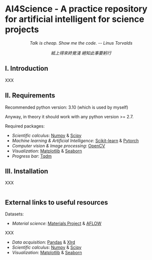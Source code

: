 # AI4Science - A practice repository for artificial intelligent for science projects

*<center> Talk is cheap. Show me the code. -- Linus Torvalds </center>*

*<center> 紙上得來終覺淺 絕知此事要躬行 </center>*

## I. Introduction

XXX

## II. Requirements

Recommended python version: 3.10 (which is used by myself)

Anyway, in theory it should work with any python version >= 2.7.

Required packages:
- *Scientific calculus*: [Numpy](https://numpy.org/) & [Scipy](https://www.scipy.org/)
- *Machine learning & Artificial Intelligence*: [Scikit-learn](https://scikit-learn.org/stable/) & [Pytorch](https://pytorch.org/)
- *Computer vision & Image processing*: [OpenCV](https://opencv.org/)
- *Visualization*: [Matplotlib](https://matplotlib.org/) & [Seaborn](https://seaborn.pydata.org/)
- *Progress bar*: [Tqdm](https://pypi.org/project/tqdm/)

## III. Installation

XXX

```Shell

```

## External links to useful resources

Datasets:
- *Material science*: [Materials Project](https://materialsproject.org/) & [AFLOW](http://www.aflowlib.org/)


XXX
- *Data acquisition*: [Pandas](https://pandas.pydata.org/) & [Xlrd](https://xlrd.readthedocs.io/en/latest/)
- *Scientific calculus*: [Numpy](https://numpy.org/) & [Scipy](https://www.scipy.org/)
- *Visualization*: [Matplotlib](https://matplotlib.org/) & [Seaborn](https://seaborn.pydata.org/)

